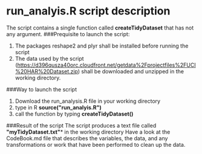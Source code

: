 run_analyis.R script description
=========================

The script contains a single function called **createTidyDataset** that has not any argument.
###Prequisite to launch the script:
  1. The packages reshape2 and plyr shall be installed before running the script
  2. The data used by the script (https://d396qusza40orc.cloudfront.net/getdata%2Fprojectfiles%2FUCI%20HAR%20Dataset.zip) shall be downloaded and unzipped in the working directory. 

###Way to launch the script
  1. Download the run_analysis.R file in your working directory
  2. type in R **source("run_analyis.R")**
  3. call the function by typing **createTidyDataset()**

###Result of the script
The script produces a text file called **"myTidyDataset.txt"*** in the working directory
Have a look at the CodeBook.md file that describes the variables, the data, and any transformations or work that have been performed to clean up the data.
